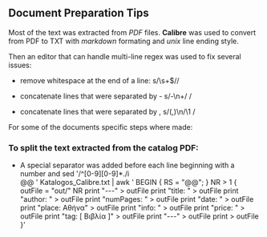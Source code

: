 ## Document Preparation Tips

Most of the text was extracted from *PDF* files. **Calibre** was used to convert from PDF to TXT with *markdown* formating and *unix* line ending style.

Then an editor that can handle multi-line regex was used to fix several issues:

* remove whitespace at the end of a line:
s/\s+$//

* concatenate lines that were separated by - 
s/-\n+/ /

* concatenate lines that were separated by ,
s/(,)\n/\1 /


For some of the documents specific steps where made:

### To split the text extracted from the catalog PDF:
* A special separator was added before each line beginning with a number and 
sed '/^[0-9][0-9]*\./i\
@@
' Katalogos_Calibre.txt | awk '
BEGIN { RS = "@@"; } 
NR > 1 {
    outFile = "out/" NR
    print "---" > outFile 
    print "title: " > outFile
    print "author: "  > outFile
    print "numPages: " > outFile 
    print "date: " > outFile 
    print "place: Αθήνα" > outFile 
    print "info: " > outFile 
    print "price: " > outFile 
    print "tag: [ Βιβλία ]" > outFile 
    print "---" > outFile 
    print > outFile 
}'